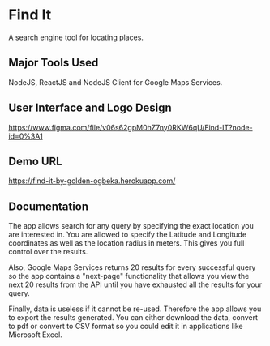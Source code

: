 # Find It

A search engine tool for locating places.

## Major Tools Used

NodeJS, ReactJS and NodeJS Client for Google Maps Services.

## User Interface and Logo Design

https://www.figma.com/file/v06s62gpM0hZ7ny0RKW6qU/Find-IT?node-id=0%3A1

## Demo URL

https://find-it-by-golden-ogbeka.herokuapp.com/

## Documentation

The app allows search for any query by specifying the exact location you are interested in. You are allowed to specify the Latitude and Longitude coordinates as well as the location radius in meters. This gives you full control over the results.

Also, Google Maps Services returns 20 results for every successful query so the app contains a "next-page" functionality that allows you view the next 20 results from the API until you have exhausted all the results for your query.

Finally, data is useless if it cannot be re-used. Therefore the app allows you to export the results generated. You can either download the data, convert to pdf or convert to CSV format so you could edit it in applications like Microsoft Excel.
